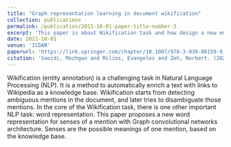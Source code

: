 ```yaml
---
title: "Graph representation learning in document wikification"
collection: publications
permalink: /publication/2015-10-01-paper-title-number-3
excerpt: 'This paper is about Wikification task and how design a new embedding approach to improve the final results of Wikification.'
date: 2021-10-01
venue: 'ICDAR'
paperurl: 'https://link.springer.com/chapter/10.1007/978-3-030-86159-9_37'
citation: 'Saeidi, Mozhgan and Milios, Evangelos and Zeh, Norbert. (2021). &quot; booktitle={Document Analysis and Recognition--ICDAR 2021 Workshops: Lausanne, Switzerland, September 5--10, 2021, Proceedings, Part II 16}, pages={509--524}, year={2021}, organization={Springer} <i>Journal 1</i>. 1(3).'
---
```

Wikification (entity annotation) is a challenging task in Natural Language Processing (NLP). It is a method to automatically enrich a text with links to Wikipedia as a knowledge base. Wikification starts from detecting ambiguous mentions in the document, and later tries to disambiguate those mentions. In the core of the Wikification task, there is one other important NLP task: word representation. This paper proposes a new word representation for senses of a mention with Graph convolutional networks architecture. Senses are the possible meanings of one mention, based on the knowledge base.
